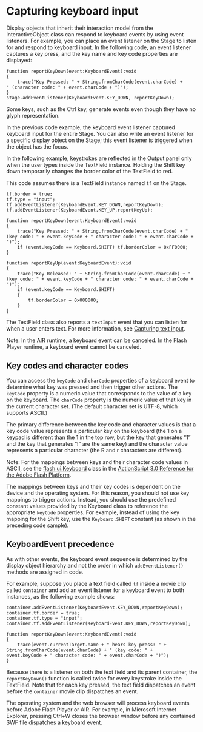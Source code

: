 # Capturing keyboard input

<div>

Display objects that inherit their interaction model from the InteractiveObject
class can respond to keyboard events by using event listeners. For example, you
can place an event listener on the Stage to listen for and respond to keyboard
input. In the following code, an event listener captures a key press, and the
key name and key code properties are displayed:

    function reportKeyDown(event:KeyboardEvent):void
    {
    	trace("Key Pressed: " + String.fromCharCode(event.charCode) +         " (character code: " + event.charCode + ")");
    }
    stage.addEventListener(KeyboardEvent.KEY_DOWN, reportKeyDown);

Some keys, such as the Ctrl key, generate events even though they have no glyph
representation.

In the previous code example, the keyboard event listener captured keyboard
input for the entire Stage. You can also write an event listener for a specific
display object on the Stage; this event listener is triggered when the object
has the focus.

In the following example, keystrokes are reflected in the Output panel only when
the user types inside the TextField instance. Holding the Shift key down
temporarily changes the border color of the TextField to red.

This code assumes there is a TextField instance named `tf` on the Stage.

    tf.border = true;
    tf.type = "input";
    tf.addEventListener(KeyboardEvent.KEY_DOWN,reportKeyDown);
    tf.addEventListener(KeyboardEvent.KEY_UP,reportKeyUp);

    function reportKeyDown(event:KeyboardEvent):void
    {
    	trace("Key Pressed: " + String.fromCharCode(event.charCode) + " (key code: " + event.keyCode + " character code: " + event.charCode + ")");
    	if (event.keyCode == Keyboard.SHIFT) tf.borderColor = 0xFF0000;
    }

    function reportKeyUp(event:KeyboardEvent):void
    {
    	trace("Key Released: " + String.fromCharCode(event.charCode) + " (key code: " + event.keyCode + " character code: " + event.charCode + ")");
    	if (event.keyCode == Keyboard.SHIFT)
    	{
    		tf.borderColor = 0x000000;
    	}
    }

The TextField class also reports a `textInput` event that you can listen for
when a user enters text. For more information, see
[Capturing text input](WS8d7bb3e8da6fb92f-20050207122bd5f80cb-7ff7.html).

<div>

Note: In the AIR runtime, a keyboard event can be canceled. In the Flash Player
runtime, a keyboard event cannot be canceled.

</div>

</div>

<div>

## Key codes and character codes

<div>

You can access the `keyCode` and `charCode` properties of a keyboard event to
determine what key was pressed and then trigger other actions. The `keyCode`
property is a numeric value that corresponds to the value of a key on the
keyboard. The `charCode` property is the numeric value of that key in the
current character set. (The default character set is UTF-8, which supports
ASCII.)

The primary difference between the key code and character values is that a key
code value represents a particular key on the keyboard (the 1 on a keypad is
different than the 1 in the top row, but the key that generates “1” and the key
that generates “!” are the same key) and the character value represents a
particular character (the R and r characters are different).

<div>

Note: For the mappings between keys and their character code values in ASCII,
see the <a
href="http://help.adobe.com/en_US/FlashPlatform/reference/actionscript/3/flash/ui/Keyboard.html"
target="_self">flash.ui.Keyboard</a> class in the <a
href="http://help.adobe.com/en_US/FlashPlatform/reference/actionscript/3/flash/ui/Keyboard.html"
target="_self">ActionScript 3.0 Reference for the Adobe Flash Platform</a>.

</div>

The mappings between keys and their key codes is dependent on the device and the
operating system. For this reason, you should not use key mappings to trigger
actions. Instead, you should use the predefined constant values provided by the
Keyboard class to reference the appropriate `keyCode` properties. For example,
instead of using the key mapping for the Shift key, use the `Keyboard.SHIFT`
constant (as shown in the preceding code sample).

</div>

</div>

<div>

## KeyboardEvent precedence

<div>

As with other events, the keyboard event sequence is determined by the display
object hierarchy and not the order in which `addEventListener()` methods are
assigned in code.

For example, suppose you place a text field called `tf` inside a movie clip
called `container` and add an event listener for a keyboard event to both
instances, as the following example shows:

    container.addEventListener(KeyboardEvent.KEY_DOWN,reportKeyDown);
    container.tf.border = true;
    container.tf.type = "input";
    container.tf.addEventListener(KeyboardEvent.KEY_DOWN,reportKeyDown);

    function reportKeyDown(event:KeyboardEvent):void
    {
    	trace(event.currentTarget.name + " hears key press: " + String.fromCharCode(event.charCode) + " (key code: " +         event.keyCode + " character code: " + event.charCode + ")");
    }

Because there is a listener on both the text field and its parent container, the
`reportKeyDown()` function is called twice for every keystroke inside the
TextField. Note that for each key pressed, the text field dispatches an event
before the `container` movie clip dispatches an event.

The operating system and the web browser will process keyboard events before
Adobe Flash Player or AIR. For example, in Microsoft Internet Explorer, pressing
Ctrl+W closes the browser window before any contained SWF file dispatches a
keyboard event.

</div>

</div>

<div>

<div>

</div>

</div>
